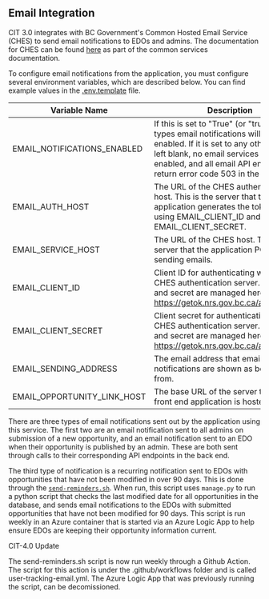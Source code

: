## Email Integration

CIT 3.0 integrates with BC Government's Common Hosted Email Service (CHES) to send email notifications to EDOs and admins. The documentation for CHES can be found [here](https://getok.nrs.gov.bc.ca/app/documentation) as part of the common services documentation. 

To configure email notifications from the application, you must configure several environment variables, which are described below. You can find example values in the [.env.template](./.env.template) file.

| Variable Name               | Description                                                                                                                                                                                                                                        |
|-----------------------------|----------------------------------------------------------------------------------------------------------------------------------------------------------------------------------------------------------------------------------------------------|
| EMAIL_NOTIFICATIONS_ENABLED | If this is set to "True" (or "true"), all types email notifications will be enabled. If it is set to any other value, or left blank, no email services will be enabled, and all email API endpoints will return error code 503 in the application. |
| EMAIL_AUTH_HOST             | The URL of the CHES authentication host. This is the server that the application generates the token against using EMAIL_CLIENT_ID and EMAIL_CLIENT_SECRET.                                                                                   |
| EMAIL_SERVICE_HOST          | The URL of the CHES host. This is the server that the application POSTs to for sending emails.                                                                                                                                                |
| EMAIL_CLIENT_ID             | Client ID for authenticating with the CHES authentication server. Client ID and secret are managed here: https://getok.nrs.gov.bc.ca/app/myApps                                                                                                    |
| EMAIL_CLIENT_SECRET         | Client secret for authenticating with the CHES authentication server. Client ID and secret are managed here: https://getok.nrs.gov.bc.ca/app/myApps                                                                                                |
| EMAIL_SENDING_ADDRESS       | The email address that email notifications are shown as being sent from.                                                                                                                                                                           |
| EMAIL_OPPORTUNITY_LINK_HOST | The base URL of the server that the front end application is hosted on.                                                                                                                                                                            |

There are three types of email notifications sent out by the application using this service. The first two are an email notification sent to all admins on submission of a new opportunity, and an email notification sent to an EDO when their opportunity is published by an admin. These are both sent through calls to their corresponding API endpoints in the back end.

The third type of notification is a recurring notification sent to EDOs with opportunities that have not been modified in over 90 days. This is done through the [`send-reminders.sh`](./send-email-reminders.sh). When run, this script uses `manage.py` to run a python script that checks the last modified date for all opportunities in the database, and sends email notifications to the EDOs with submitted opportunities that have not been modified for 90 days. This script is run weekly in an Azure container that is started via an Azure Logic App to help ensure EDOs are keeping their opportunity information current.

CIT-4.0 Update

The send-reminders.sh script is now run weekly through a Github Action. The script for this action is under the .github/workflows folder and is called user-tracking-email.yml. The Azure Logic App that was previously running the script, can be decomissioned. 